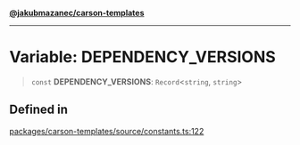 [**@jakubmazanec/carson-templates**](../README.md)

---

# Variable: DEPENDENCY_VERSIONS

> `const` **DEPENDENCY_VERSIONS**: `Record`\<`string`, `string`\>

## Defined in

[packages/carson-templates/source/constants.ts:122](https://github.com/jakubmazanec/tools/blob/4bb343d3736e4f9f11a014de3241c6054262151e/packages/carson-templates/source/constants.ts#L122)
